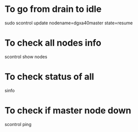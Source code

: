 # To go from drain to idle
sudo scontrol update nodename=dgxa40master state=resume

# To check all nodes info
scontrol show nodes

# To check status of all
sinfo

# To check if master node down
scontrol ping

